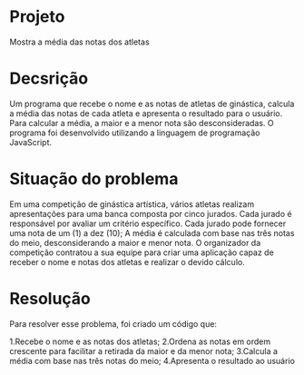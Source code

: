 # Projeto
Mostra a média das notas dos atletas
# Decsrição
Um programa que recebe o nome e as notas de atletas de ginástica, calcula a média das notas de cada atleta e apresenta o resultado para o usuário. Para calcular a média, a maior e a menor nota são desconsideradas. O programa foi desenvolvido utilizando a linguagem de programação JavaScript.
# Situação do problema
Em uma competição de ginástica artística, vários atletas realizam apresentações para uma banca composta por cinco jurados. Cada jurado é responsável por avaliar um critério específico.
Cada jurado pode fornecer uma nota de um (1) a dez (10); A média é calculada com base nas três notas do meio, desconsiderando a maior e menor nota. O organizador da competição contratou a sua equipe para criar uma aplicação capaz de receber o nome e notas dos atletas e realizar o devido cálculo.
# Resolução
Para resolver esse problema, foi criado um código que:

1.Recebe o nome e as notas dos atletas;
2.Ordena as notas em ordem crescente para facilitar a retirada da maior e da menor nota;
3.Calcula a média com base nas três notas do meio;
4.Apresenta o resultado ao usuário

